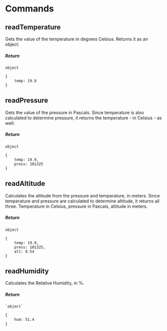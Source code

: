 # Commands

## readTemperature

Gets the value of the temperature in degrees Celsius.  Returns it as an object:

##### Return

`object`
```
{
    temp: 19.9
}
```
## readPressure

Gets the value of the pressure in Pascals. Since temperature is also calculated to determine pressure, it returns the temperature - in Celsius - as well:

##### Return

`object`
```
{
    temp: 19.9,
    press: 101325
}
```
## readAltitude

Calculates the altitude from the pressure and temperature, in meters.  Since temperature and pressure are calculated to determine altitude, it returns all three.
Temperature in Celsius, pressure in Pascals, altitude in meters.

##### Return

`object`
```
{
    temp: 19.9,
    press: 101325,
    alt: 0.54
}
```
## readHumidity

Calculates the Relative Humidity, in %.

##### Return
```
`object`

{
    hum: 51.4
}
```
